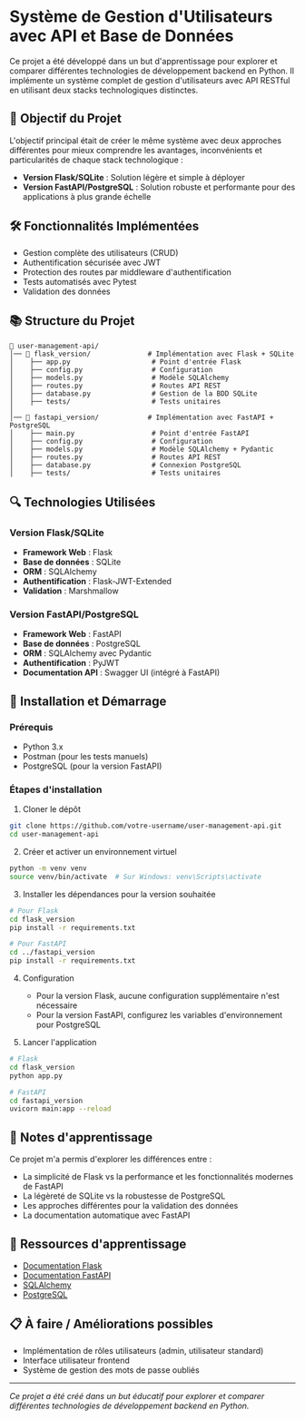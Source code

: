 # Système de Gestion d'Utilisateurs avec API et Base de Données

Ce projet a été développé dans un but d'apprentissage pour explorer et comparer différentes technologies de développement backend en Python. Il implémente un système complet de gestion d'utilisateurs avec API RESTful en utilisant deux stacks technologiques distinctes.

## 🎯 Objectif du Projet

L'objectif principal était de créer le même système avec deux approches différentes pour mieux comprendre les avantages, inconvénients et particularités de chaque stack technologique :

- **Version Flask/SQLite** : Solution légère et simple à déployer
- **Version FastAPI/PostgreSQL** : Solution robuste et performante pour des applications à plus grande échelle

## 🛠️ Fonctionnalités Implémentées

- Gestion complète des utilisateurs (CRUD)
- Authentification sécurisée avec JWT
- Protection des routes par middleware d'authentification
- Tests automatisés avec Pytest
- Validation des données

## 📚 Structure du Projet

```
📂 user-management-api/
│── 📂 flask_version/              # Implémentation avec Flask + SQLite
│    ├── app.py                    # Point d'entrée Flask
│    ├── config.py                 # Configuration
│    ├── models.py                 # Modèle SQLAlchemy
│    ├── routes.py                 # Routes API REST
│    ├── database.py               # Gestion de la BDD SQLite
│    ├── tests/                    # Tests unitaires
│
│── 📂 fastapi_version/            # Implémentation avec FastAPI + PostgreSQL
│    ├── main.py                   # Point d'entrée FastAPI
│    ├── config.py                 # Configuration
│    ├── models.py                 # Modèle SQLAlchemy + Pydantic
│    ├── routes.py                 # Routes API REST
│    ├── database.py               # Connexion PostgreSQL
│    ├── tests/                    # Tests unitaires
```

## 🔍 Technologies Utilisées

### Version Flask/SQLite
- **Framework Web** : Flask
- **Base de données** : SQLite
- **ORM** : SQLAlchemy
- **Authentification** : Flask-JWT-Extended
- **Validation** : Marshmallow

### Version FastAPI/PostgreSQL
- **Framework Web** : FastAPI
- **Base de données** : PostgreSQL
- **ORM** : SQLAlchemy avec Pydantic
- **Authentification** : PyJWT
- **Documentation API** : Swagger UI (intégré à FastAPI)

## 🚀 Installation et Démarrage

### Prérequis
- Python 3.x
- Postman (pour les tests manuels)
- PostgreSQL (pour la version FastAPI)

### Étapes d'installation

1. Cloner le dépôt
```bash
git clone https://github.com/votre-username/user-management-api.git
cd user-management-api
```

2. Créer et activer un environnement virtuel
```bash
python -m venv venv
source venv/bin/activate  # Sur Windows: venv\Scripts\activate
```

3. Installer les dépendances pour la version souhaitée
```bash
# Pour Flask
cd flask_version
pip install -r requirements.txt

# Pour FastAPI
cd ../fastapi_version
pip install -r requirements.txt
```

4. Configuration
   - Pour la version Flask, aucune configuration supplémentaire n'est nécessaire
   - Pour la version FastAPI, configurez les variables d'environnement pour PostgreSQL

5. Lancer l'application
```bash
# Flask
cd flask_version
python app.py

# FastAPI
cd fastapi_version
uvicorn main:app --reload
```

## 📝 Notes d'apprentissage

Ce projet m'a permis d'explorer les différences entre :

- La simplicité de Flask vs la performance et les fonctionnalités modernes de FastAPI
- La légèreté de SQLite vs la robustesse de PostgreSQL
- Les approches différentes pour la validation des données
- La documentation automatique avec FastAPI

## 📖 Ressources d'apprentissage

- [Documentation Flask](https://flask.palletsprojects.com/)
- [Documentation FastAPI](https://fastapi.tiangolo.com/)
- [SQLAlchemy](https://www.sqlalchemy.org/)
- [PostgreSQL](https://www.postgresql.org/docs/)

## 📋 À faire / Améliorations possibles

- Implémentation de rôles utilisateurs (admin, utilisateur standard)
- Interface utilisateur frontend
- Système de gestion des mots de passe oubliés

---


*Ce projet a été créé dans un but éducatif pour explorer et comparer différentes technologies de développement backend en Python.*